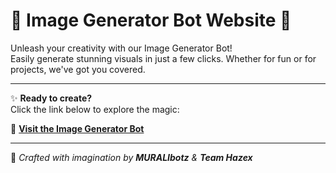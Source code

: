 # 🎨 **Image Generator Bot Website** 🎨

Unleash your creativity with our Image Generator Bot!  
Easily generate stunning visuals in just a few clicks. Whether for fun or for projects, we've got you covered.

---

✨ **Ready to create?**  
Click the link below to explore the magic:

🔗 [**Visit the Image Generator Bot**](https://muralibotz.github.io/Image-Gen)

---

🎨 _Crafted with imagination by **MURALIbotz** & **Team Hazex**_

